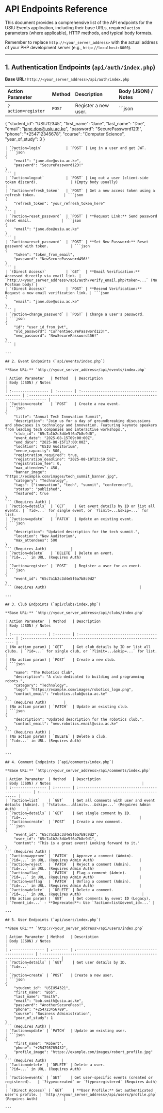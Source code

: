 # API Endpoints Reference

This document provides a comprehensive list of the API endpoints for the USIU Events application, including their base URLs, required `action` parameters (where applicable), HTTP methods, and typical body formats.

Remember to replace `http://<your_server_address>` with the actual address of your PHP development server (e.g., `http://localhost:8000`).

---

## 1. Authentication Endpoints (`api/auth/index.php`)

**Base URL:** `http://<your_server_address>/api/auth/index.php`

| Action Parameter          | Method | Description                                               | Body (JSON) / Notes                                                                  |
| :------------------------ | :----- | :-------------------------------------------------------- | :----------------------------------------------------------------------------------- |
| `?action=register`        | `POST` | Register a new user.                                      | ```json
{
    "student_id": "USIU12345",
    "first_name": "Jane",
    "last_name": "Doe",
    "email": "jane.doe@usiu.ac.ke",
    "password": "SecurePassword123!",
    "phone": "+254712345678",
    "course": "Computer Science",
    "year_of_study": 3
}
``` |
| `?action=login`           | `POST` | Log in a user and get JWT.                                | ```json
{
    "email": "jane.doe@usiu.ac.ke",
    "password": "SecurePassword123!"
}
``` |
| `?action=logout`          | `POST` | Log out a user (client-side token discard).               | (Empty body usually)                                                                 |
| `?action=refresh_token`   | `POST` | Get a new access token using a refresh token.             | ```json
{
    "refresh_token": "your_refresh_token_here"
}
``` |
| `?action=reset_password`  | `POST` | **Request Link:** Send password reset email.              | ```json
{
    "email": "jane.doe@usiu.ac.ke"
}
``` |
| `?action=reset_password`  | `POST` | **Set New Password:** Reset password with token.          | ```json
{
    "token": "token_from_email",
    "password": "NewSecurePassword456!"
}
``` |
| `(Direct Access)`         | `GET`  | **Email Verification:** Accessed directly via email link. | `http://<your_server_address>/api/auth/verify_email.php?token=...` (No Postman body) |
| `(Direct Access)`         | `POST` | **Resend Verification:** Request a new email verification link. | ```json
{
    "email": "jane.doe@usiu.ac.ke"
}
``` |
| `?action=change_password` | `POST` | Change a user's password.                                 | ```json
{
    "id": "user_id_from_jwt",
    "old_password": "CurrentSecurePassword123!",
    "new_password": "NewSecurePassword456!"
}
``` |

---

## 2. Event Endpoints (`api/events/index.php`)

**Base URL:** `http://<your_server_address>/api/events/index.php`

| Action Parameter   | Method   | Description                                 | Body (JSON) / Notes                                                             |
| :----------------- | :------- | :------------------------------------------ | :------------------------------------------------------------------------------ |
| `?action=create`   | `POST`   | Create a new event.                         | ```json
{
    "title": "Annual Tech Innovation Summit",
    "description": "Join us for a day of groundbreaking discussions and showcases in technology and innovation. Featuring keynote speakers from leading tech companies and interactive workshops.",
    "club_id": "65c7a1b2c3d4e5f6a7b8c9d0",
    "event_date": "2025-08-15T09:00:00Z",
    "end_date": "2025-08-15T17:00:00Z",
    "location": "USIU Auditorium",
    "venue_capacity": 500,
    "registration_required": true,
    "registration_deadline": "2025-08-10T23:59:59Z",
    "registration_fee": 0,
    "max_attendees": 450,
    "banner_image": "https://example.com/images/tech_summit_banner.jpg",
    "category": "Technology",
    "tags": ["innovation", "tech", "summit", "conference"],
    "status": "published",
    "featured": true
}
``` (Requires Auth) |
| `?action=details`  | `GET`    | Get event details by ID or list all events. | `?id=...` for single event, or `?limit=...&skip=...` for list.                  |
| `?action=update`   | `PATCH`  | Update an existing event.                   | ```json
{
    "description": "Updated description for the tech summit.",
    "location": "New Auditorium",
    "max_attendees": 500
}
``` (Requires Auth)           |
| `?action=delete`   | `DELETE` | Delete an event.                            | `?id=...` in URL. (Requires Auth)                                               |
| `?action=register` | `POST`   | Register a user for an event.               | ```json
{
    "event_id": "65c7a1b2c3d4e5f6a7b8c9d2"
}
``` (Requires Auth)                                           |

---

## 3. Club Endpoints (`api/clubs/index.php`)

**Base URL:** `http://<your_server_address>/api/clubs/index.php`

| Action Parameter  | Method   | Description                               | Body (JSON) / Notes                                                 |
| :---------------- | :------- | :---------------------------------------- | :------------------------------------------------------------------ |
| (No action param) | `GET`    | Get club details by ID or list all clubs. | `?id=...` for single club, or `?limit=...&skip=...` for list.       |
| (No action param) | `POST`   | Create a new club.                        | ```json
{
    "name": "The Robotics Club",
    "description": "A club dedicated to building and programming robots.",
    "category": "Technology",
    "logo": "https://example.com/images/robotics_logo.png",
    "contact_email": "robotics.club@usiu.ac.ke"
}
``` (Requires Auth)        |
| (No action param) | `PATCH`  | Update an existing club.                  | ```json
{
    "description": "Updated description for the robotics club.",
    "contact_email": "new.robotics.email@usiu.ac.ke"
}
``` (Requires Auth) |
| (No action param) | `DELETE` | Delete a club.                            | `?id=...` in URL. (Requires Auth)                                   |

---

## 4. Comment Endpoints (`api/comments/index.php`)

**Base URL:** `http://<your_server_address>/api/comments/index.php`

| Action Parameter  | Method   | Description                                       | Body (JSON) / Notes                                          |
| :---------------- | :------- | :------------------------------------------------ | :----------------------------------------------------------- |
| `?action=list`    | `GET`    | Get all comments with user and event details (Admin). | `?status=...&limit=...&skip=...` (Requires Admin Auth)     |
| `?action=details` | `GET`    | Get single comment by ID.                        | `?id=...`                                                   |
| `?action=create`  | `POST`   | Create a new comment.                             | ```json
{
    "event_id": "65c7a1b2c3d4e5f6a7b8c9d2",
    "user_id": "65c7a1b2c3d4e5f6a7b8c9d1",
    "content": "This is a great event! Looking forward to it."
}
``` (Requires Auth) |
| `?action=approve` | `PATCH`  | Approve a comment (Admin).                        | `?id=...` in URL. (Requires Admin Auth)                     |
| `?action=reject`  | `PATCH`  | Reject a comment (Admin).                         | `?id=...` in URL. (Requires Admin Auth)                     |
| `?action=flag`    | `PATCH`  | Flag a comment (Admin).                           | `?id=...` in URL. (Requires Admin Auth)                     |
| `?action=unflag`  | `PATCH`  | Unflag a comment (Admin).                         | `?id=...` in URL. (Requires Admin Auth)                     |
| `?action=delete`  | `DELETE` | Delete a comment.                                 | `?id=...` in URL. (Requires Auth)                            |
| (No action param) | `GET`    | Get comments by event ID (Legacy).               | `?event_id=...` - **Deprecated**: Use `?action=list&event_id=...` |

---

## 5. User Endpoints (`api/users/index.php`)

**Base URL:** `http://<your_server_address>/api/users/index.php`

| Action Parameter | Method   | Description                                         | Body (JSON) / Notes                                                             |
| :--------------- | :------- | :-------------------------------------------------- | :------------------------------------------------------------------------------ |
| `?action=details` | `GET`    | Get user details by ID.                             | `?id=...`                                                                       |
| `?action=create` | `POST`   | Create a new user.                                  | ```json
{
    "student_id": "USIU54321",
    "first_name": "Bob",
    "last_name": "Smith",
    "email": "bob.smith@usiu.ac.ke",
    "password": "AnotherSecurePass!",
    "phone": "+254723456789",
    "course": "Business Administration",
    "year_of_study": 1
}
``` (Requires Auth) |
| `?action=update` | `PATCH`  | Update an existing user.                            | ```json
{
    "first_name": "Robert",
    "phone": "+254798765432",
    "profile_image": "https://example.com/images/robert_profile.jpg"
}
``` (Requires Auth)       |
| `?action=delete` | `DELETE` | Delete a user.                                      | `?id=...` in URL. (Requires Auth)                                               |
| `?action=events` | `GET`    | Get user-specific events (created or registered).   | `?type=created` or `?type=registered` (Requires Auth)                           |
| `(Direct Access)` | `GET`    | **User Profile:** Get authenticated user's profile. | `http://<your_server_address>/api/users/profile.php` (Requires Auth)            |

---